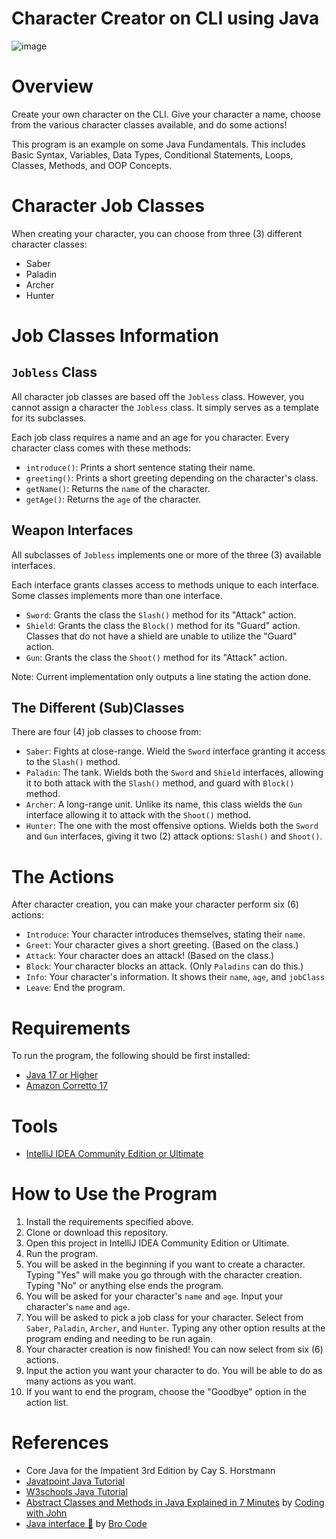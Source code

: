 # Character Creator on CLI using Java
![image](https://user-images.githubusercontent.com/49784687/227219629-e0708dc8-6a90-4baf-a177-8f8c18bb11e4.png)

# Overview
Create your own character on the CLI. Give your character a name, choose from the various character classes available, and do some actions!

This program is an example on some Java Fundamentals. This includes Basic Syntax, Variables, Data Types, Conditional Statements, Loops, Classes, Methods, and OOP Concepts.

# Character Job Classes
When creating your character, you can choose from three (3) different character classes:
* Saber
* Paladin
* Archer
* Hunter

# Job Classes Information
## `Jobless` Class
All character job classes are based off the `Jobless` class. However, you cannot assign a character the `Jobless` class. It simply serves as a template for its subclasses.

Each job class requires a name and an age for you character. Every character class comes with these methods:
* `introduce()`: Prints a short sentence stating their name.
* `greeting()`: Prints a short greeting depending on the character's class.
* `getName()`: Returns the `name` of the character.
* `getAge()`: Returns the `age` of the character.

## Weapon Interfaces
All subclasses of `Jobless` implements one or more of the three (3) available interfaces.

Each interface grants classes access to methods unique to each interface. Some classes implements more than one interface.
* `Sword`: Grants the class the `Slash()` method for its "Attack" action.
* `Shield`: Grants the class the `Block()` method for its "Guard" action. Classes that do not have a shield are unable to utilize the "Guard" action.
* `Gun`: Grants the class the `Shoot()` method for its "Attack" action.

Note: Current implementation only outputs a line stating the action done.

## The Different (Sub)Classes
There are four (4) job classes to choose from:
* `Saber`: Fights at close-range. Wield the `Sword` interface granting it access to the `Slash()` method.
* `Paladin`: The tank. Wields both the `Sword` and `Shield` interfaces, allowing it to both attack with the `Slash()` method, and guard with `Block()` method.
* `Archer`: A long-range unit. Unlike its name, this class wields the `Gun` interface allowing it to attack with the `Shoot()` method.
* `Hunter`: The one with the most offensive options. Wields both the `Sword` and `Gun` interfaces, giving it two (2) attack options: `Slash()` and `Shoot()`.

# The Actions
After character creation, you can make your character perform six (6) actions:
* `Introduce`: Your character introduces themselves, stating their `name`.
* `Greet`: Your character gives a short greeting. (Based on the class.)
* `Attack`: Your character does an attack! (Based on the class.)
* `Block`: Your character blocks an attack. (Only `Paladins` can do this.)
* `Info`: Your character's information. It shows their `name`, `age`, and `jobClass`
* `Leave`: End the program. 

# Requirements
To run the program, the following should be first installed:
* [Java 17 or Higher](https://www.oracle.com/java/technologies/downloads/)
* [Amazon Corretto 17](https://docs.aws.amazon.com/corretto/latest/corretto-17-ug/downloads-list.html)

# Tools
* [IntelliJ IDEA Community Edition or Ultimate](https://www.jetbrains.com/idea/download/#section=windows)

# How to Use the Program
1. Install the requirements specified above.
2. Clone or download this repository.
3. Open this project in IntelliJ IDEA Community Edition or Ultimate.
4. Run the program.
5. You will be asked in the beginning if you want to create a character. Typing "Yes" will make you go through with the character creation. Typing "No" or anything else ends the program.
6. You will be asked for your character's `name` and `age`. Input your character's `name` and `age`.
7. You will be asked to pick a job class for your character. Select from `Saber`, `Paladin`, `Archer`, and `Hunter`. Typing any other option results at the program ending and needing to be run again.
8. Your character creation is now finished! You can now select from six (6) actions.
9. Input the action you want your character to do. You will be able to do as many actions as you want.
10. If you want to end the program, choose the "Goodbye" option in the action list.

# References
* Core Java for the Impatient 3rd Edition by Cay S. Horstmann
* [Javatpoint Java Tutorial](https://www.javatpoint.com/java-tutorial)
* [W3schools Java Tutorial](https://www.w3schools.com/java/default.asp)
* [Abstract Classes and Methods in Java Explained in 7 Minutes](https://youtu.be/HvPlEJ3LHgE) by [Coding with John](https://www.youtube.com/@CodingWithJohn) 
* [Java interface 🦅](https://youtu.be/GhslBwrRsnw) by [Bro Code](https://www.youtube.com/watch?v=GhslBwrRsnw)

